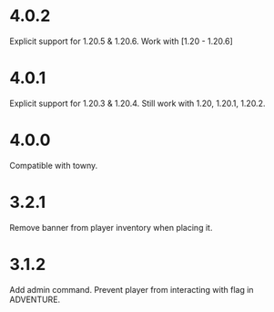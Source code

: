 # 4.0.2
Explicit support for 1.20.5 & 1.20.6.
Work with [1.20 - 1.20.6]

# 4.0.1

Explicit support for 1.20.3 & 1.20.4.
Still work with 1.20, 1.20.1, 1.20.2.

# 4.0.0

Compatible with towny.

# 3.2.1

Remove banner from player inventory when placing it.

# 3.1.2

Add admin command.
Prevent player from interacting with flag in ADVENTURE.